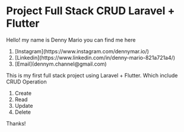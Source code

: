 # Project Full Stack CRUD Laravel + Flutter

Hello! my name is Denny Mario you can find me here

<ol>
    <li>[Instagram](https://www.instagram.com/dennymar.io/)</li>
    <li>[Linkedin](https://www.linkedin.com/in/denny-mario-821a721a4/)</li>
    <li>[Email](dennym.channel@gmail.com)</li>    
</ol>
This is my first full stack project using Laravel + Flutter. Which include CRUD Operation

1. Create
2. Read
3. Update
4. Delete

Thanks!
